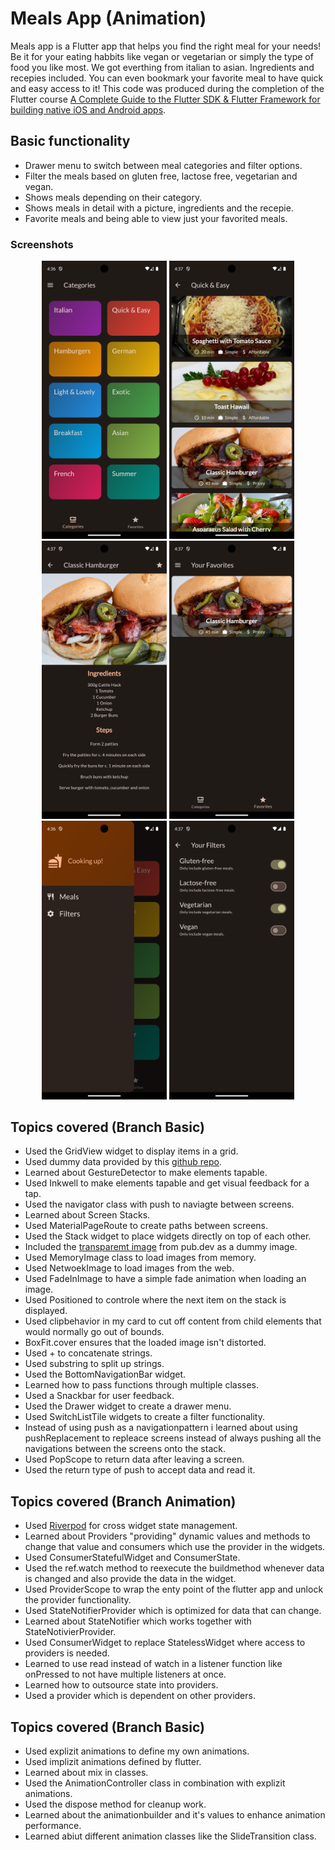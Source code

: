 # Meals App (Animation)

Meals app is a Flutter app that helps you find the right meal for your needs! Be it for your eating habbits like vegan or vegetarian or simply the type of food you like most. We got everthing from italian to asian. Ingredients and recepies included. You can even bookmark your favorite meal to have quick and easy access to it! This code was produced during the completion of the Flutter course [A Complete Guide to the Flutter SDK & Flutter Framework for building native iOS and Android apps](https://www.udemy.com/course/learn-flutter-dart-to-build-ios-android-apps/learn/lecture/37130436#overview).

## Basic functionality
- Drawer menu to switch between meal categories and filter options.
- Filter the meals based on gluten free, lactose free, vegetarian and vegan.
- Shows meals depending on their category.
- Shows meals in detail with a picture, ingredients and the recepie.
- Favorite meals and being able to view just your favorited meals.

### Screenshots 
<div align="center">
  <img src="categories.png" alt="Categorie screen" width="200"/>
  <img src="listed_meals.png" alt="List of all the meals inside the category" width="200"/>
  <img src="detail_screen.png" alt="Meal details" width="200"/>
  <img src="favorited_meal.png" alt="All meals that are favorited" width="200"/>
  <img src="drawer_menu.png" alt="Drawer menu" width="200"/>
  <img src="filter_on.png" alt="Filters activated" width="200"/>
</div>

## Topics covered (Branch Basic)

- Used the GridView widget to display items in a grid.
- Used dummy data provided by this [github repo](https://github.com/academind/flutter-complete-guide-course-resources/blob/main/Lecture%20Attachments/08%20Navigation/dummy_data.dart).
- Learned about GestureDetector to make elements tapable.
- Used Inkwell to make elements tapable and get visual feedback for a tap.
- Used the navigator class with push to naviagte between screens.
- Learned about Screen Stacks.
- Used MaterialPageRoute to create paths between screens.
- Used the Stack widget to place widgets directly on top of each other.
- Included the [transparemt image](https://pub.dev/packages/transparent_image) from pub.dev as a dummy image.
- Used MemoryImage class to load images from memory.
- Used NetwoekImage to load images from the web.
- Used FadeInImage to have a simple fade animation when loading an image.
- Used Positioned to controle where the next item on the stack is displayed. 
- Used clipbehavior in my card to cut off content from child elements that would normally go out of bounds.
- BoxFit.cover ensures that the loaded image isn't distorted.
- Used + to concatenate strings.
- Used substring to split up strings.
- Used the BottomNavigationBar widget.
- Learned how to pass functions through multiple classes.
- Used a Snackbar for user feedback.
- Used the Drawer widget to create a drawer menu.
- Used SwitchListTile widgets to create a filter functionality.
- Instead of using push as a navigationpattern i learned about using pushReplacement to repleace screens instead of always pushing all the navigations between the screens onto the stack.
- Used PopScope to return data after leaving a screen.
- Used the return type of push to accept data and read it.

## Topics covered (Branch Animation)

- Used [Riverpod](https://riverpod.dev/) for cross widget state management.
- Learned about Providers "providing" dynamic values and methods to change that value and consumers which use the provider in the widgets.
- Used ConsumerStatefulWidget and ConsumerState.
- Used the ref.watch method to reexecute the buildmethod whenever data is changed and also provide the data in the widget.
- Used ProviderScope to wrap the enty point of the flutter app and unlock the provider functionality.
- Used StateNotifierProvider which is optimized for data that can change.
- Learned about StateNotifier which works together with StateNotivierProvider.
- Used ConsumerWidget to replace StatelessWidget where access to providers is needed.
- Learned to use read instead of watch in a listener function like onPressed to not have multiple listeners at once.
- Learned how to outsource state into providers.
- Used a provider which is dependent on other providers.

## Topics covered (Branch Basic)

- Used explizit animations to define my own animations.
- Used implizit animations defined by flutter.
- Learned about mix in classes.
- Used the AnimationController class in combination with explizit animations.
- Used the dispose method for cleanup work.
- Learned about the animationbuilder and it's values to enhance animation performance.
- Learned abiut different animation classes like the SlideTransition class.